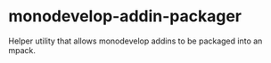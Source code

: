# monodevelop-addin-packager

Helper utility that allows monodevelop addins to be packaged into an mpack.
